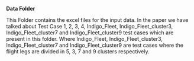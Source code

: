**Data Folder**

This Folder contains the excel files for the input data. In the paper we have talked about Test Case 1, 2, 3, 4, Indigo_Fleet, Indigo_Fleet_cluster3, Indigo_Fleet_cluster7 and Indigo_Fleet_cluster9 test cases which are present in this folder. Where Indigo_Fleet, Indigo_Fleet_cluster3, Indigo_Fleet_cluster7 and Indigo_Fleet_cluster9 are test cases where the flight legs are divided in 5, 3, 7 and 9 clusters respectively.

